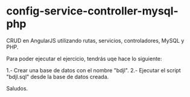 config-service-controller-mysql-php
===================================

CRUD en AngularJS utilizando rutas, servicios, controladores, MySQL y PHP.

Para poder ejecutar el ejercicio, tendrás uqe hace lo siguiente:

1.- Crear una base de datos con el nombre "bdjl".
2.- Ejecutar el script "bdjl.sql" desde la base de datos creada.

Saludos.

